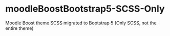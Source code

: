 # moodleBoostBootstrap5-SCSS-Only
Moodle Boost theme SCSS migrated to Bootstrap 5 (Only SCSS, not the entire theme)
